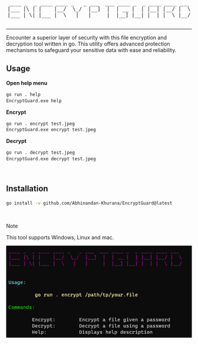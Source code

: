 <pre align="center">
____ _  _ ____ ____ _   _ ___  ___ ____ _  _ ____ ____ ___
|___ |\ | |    |__/  \_/  |__]  |  | __ |  | |__| |__/ |  \
|___ | \| |___ |  \   |   |     |  |__] |__| |  | |  \ |__/

</pre>
<hr>
Encounter a superior layer of security with this file encryption and decryption tool written in go. This utility offers advanced protection mechanisms to safeguard your sensitive data with ease and reliability.

## Usage

<b>Open help menu</b>

```bash
go run . help
EncryptGuard.exe help
```

<b>Encrypt</b>

```bash
go run . encrypt test.jpeg
EncryptGuard.exe encrypt test.jpeg
```

<b>Decrypt</b>

```bash
go run . decrypt test.jpeg
EncryptGuard.exe decrypt test.jpeg
```

<br>

## Installation

```bash
go install -v github.com/Abhinandan-Khurana/EncryptGuard@latest
```

<br>

> [!NOTE]
> This tool supports Windows, Linux and mac.
> <br>

<img src="./assets/menu.png">
